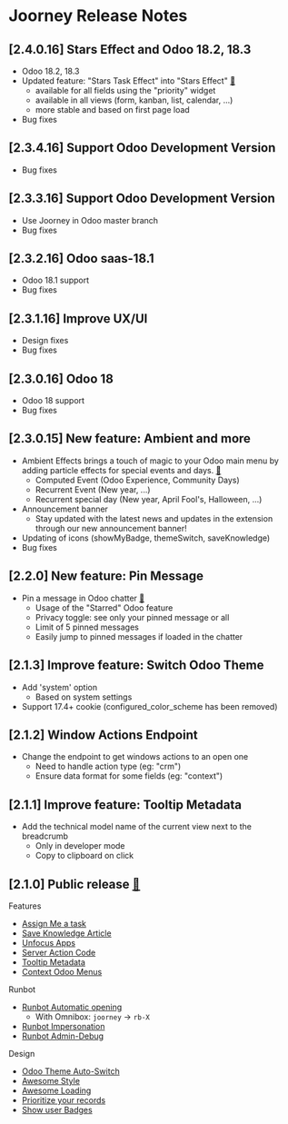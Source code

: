 # Joorney Release Notes

## [2.4.0.16] Stars Effect and Odoo 18.2, 18.3

-   Odoo 18.2, 18.3
-   Updated feature: "Stars Task Effect" into "Stars Effect" [:link:](https://mrsweeter.github.io/joorney/feature.html#starringPriorityEffect)
    -   available for all fields using the "priority" widget
    -   available in all views (form, kanban, list, calendar, ...)
    -   more stable and based on first page load
-   Bug fixes

## [2.3.4.16] Support Odoo Development Version

-   Bug fixes

## [2.3.3.16] Support Odoo Development Version

-   Use Joorney in Odoo master branch
-   Bug fixes

## [2.3.2.16] Odoo saas-18.1

-   Odoo 18.1 support
-   Bug fixes

## [2.3.1.16] Improve UX/UI

-   Design fixes
-   Bug fixes

## [2.3.0.16] Odoo 18

-   Odoo 18 support
-   Bug fixes

## [2.3.0.15] New feature: Ambient and more

-   Ambient Effects brings a touch of magic to your Odoo main menu by adding particle effects for special events and days. [:link:](https://mrsweeter.github.io/joorney/feature.html#ambient)
    -   Computed Event (Odoo Experience, Community Days)
    -   Recurrent Event (New year, ...)
    -   Recurrent special day (New year, April Fool's, Halloween, ...)
-   Announcement banner
    -   Stay updated with the latest news and updates in the extension through our new announcement banner!
-   Updating of icons (showMyBadge, themeSwitch, saveKnowledge)
-   Bug fixes

## [2.2.0] New feature: Pin Message

-   Pin a message in Odoo chatter [:link:](https://mrsweeter.github.io/joorney/feature.html#pinMessage)
    -   Usage of the "Starred" Odoo feature
    -   Privacy toggle: see only your pinned message or all
    -   Limit of 5 pinned messages
    -   Easily jump to pinned messages if loaded in the chatter

## [2.1.3] Improve feature: Switch Odoo Theme

-   Add 'system' option
    -   Based on system settings
-   Support 17.4+ cookie (configured_color_scheme has been removed)

## [2.1.2] Window Actions Endpoint

-   Change the endpoint to get windows actions to an open one
    -   Need to handle action type (eg: "crm")
    -   Ensure data format for some fields (eg: "context")

## [2.1.1] Improve feature: Tooltip Metadata

-   Add the technical model name of the current view next to the breadcrumb
    -   Only in developer mode
    -   Copy to clipboard on click

## [2.1.0] Public release [:link:](https://mrsweeter.github.io/joorney?style=odoo)

Features

-   [Assign Me a task](https://mrsweeter.github.io/joorney/feature.html#assignMeTask)
-   [Save Knowledge Article](https://mrsweeter.github.io/joorney/feature.html#saveKnowledge)
-   [Unfocus Apps](https://mrsweeter.github.io/joorney/feature.html#unfocusApp)
-   [Server Action Code](https://mrsweeter.github.io/joorney/feature.html#newServerActionCode)
-   [Tooltip Metadata](https://mrsweeter.github.io/joorney/feature.html#tooltipMetadata)
-   [Context Odoo Menus](https://mrsweeter.github.io/joorney/feature.html#contextOdooMenus)

Runbot

-   [Runbot Automatic opening](https://mrsweeter.github.io/joorney/feature.html#autoOpenRunbot)
    -   With Omnibox: `joorney` -> `rb-X`
-   [Runbot Impersonation](https://mrsweeter.github.io/joorney/feature.html#impersonateLoginRunbot)
-   [Runbot Admin-Debug](https://mrsweeter.github.io/joorney/feature.html#adminDebugLoginRunbot)

Design

-   [Odoo Theme Auto-Switch](https://mrsweeter.github.io/joorney/feature.html#themeSwitch)
-   [Awesome Style](https://mrsweeter.github.io/joorney/feature.html#awesomeStyle)
-   [Awesome Loading](https://mrsweeter.github.io/joorney/feature.html#awesomeLoading)
-   [Prioritize your records](https://mrsweeter.github.io/joorney/feature.html#starringPriorityEffect)
-   [Show user Badges](https://mrsweeter.github.io/joorney/feature.html#showMyBadge)
